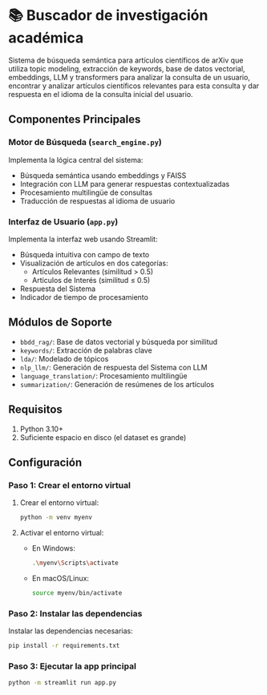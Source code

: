 # 📚 Buscador de investigación académica

Sistema de búsqueda semántica para artículos científicos de arXiv que utiliza topic modeling, extracción de keywords, base de datos vectorial, embeddings, LLM y transformers para analizar la consulta de un usuario, encontrar y analizar artículos científicos relevantes para esta consulta y dar respuesta en el idioma de la consulta inicial del usuario.

## Componentes Principales

### Motor de Búsqueda (`search_engine.py`)

Implementa la lógica central del sistema:
- Búsqueda semántica usando embeddings y FAISS
- Integración con LLM para generar respuestas contextualizadas
- Procesamiento multilingüe de consultas
- Traducción de respuestas al idioma de usuario

### Interfaz de Usuario (`app.py`)

Implementa la interfaz web usando Streamlit:
- Búsqueda intuitiva con campo de texto
- Visualización de artículos en dos categorías:
  - Artículos Relevantes (similitud > 0.5)
  - Artículos de Interés (similitud ≤ 0.5)
- Respuesta del Sistema
- Indicador de tiempo de procesamiento

## Módulos de Soporte

- `bbdd_rag/`: Base de datos vectorial y búsqueda por similitud
- `keywords/`: Extracción de palabras clave
- `lda/`: Modelado de tópicos
- `nlp_llm/`: Generación de respuesta del Sistema con LLM
- `language_translation/`: Procesamiento multilingüe
- `summarization/`: Generación de resúmenes de los artículos

## Requisitos

1. Python 3.10+
2. Suficiente espacio en disco (el dataset es grande)

## Configuración

### Paso 1: Crear el entorno virtual

1. Crear el entorno virtual:

    ```bash
    python -m venv myenv
    ```

2. Activar el entorno virtual:

    - En Windows:

        ```bash
        .\myenv\Scripts\activate
        ```

    - En macOS/Linux:

        ```bash
        source myenv/bin/activate
        ```

### Paso 2: Instalar las dependencias

Instalar las dependencias necesarias:

```bash
pip install -r requirements.txt
```

### Paso 3: Ejecutar la app principal

```bash
python -m streamlit run app.py
```